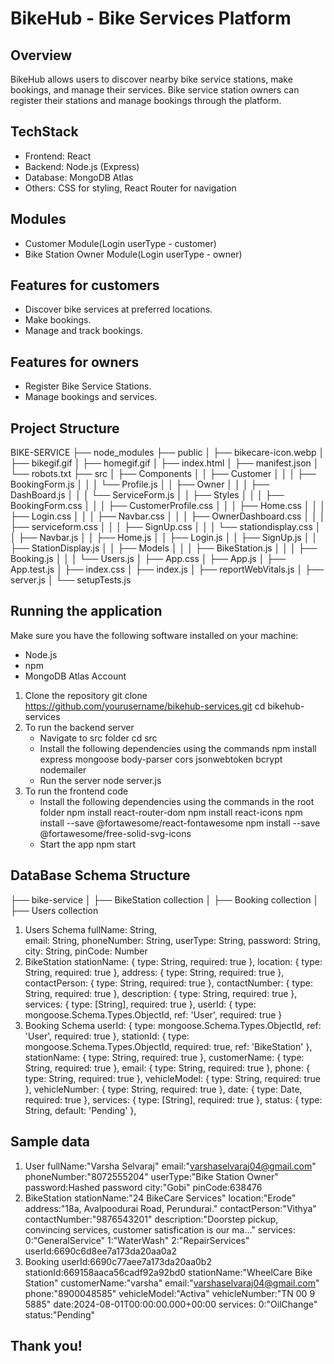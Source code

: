 # BikeHub - Bike Services Platform

## Overview
BikeHub allows users to discover nearby bike service stations, make bookings, and manage their services. Bike service station owners can register their stations and manage bookings through the platform.

## TechStack
- Frontend: React
- Backend: Node.js (Express)
- Database: MongoDB Atlas
- Others: CSS for styling, React Router for navigation

## Modules
- Customer Module(Login userType - customer)
- Bike Station Owner Module(Login userType - owner)
  
## Features for customers
- Discover bike services at preferred locations.
- Make bookings.
- Manage and track bookings.

## Features for owners
- Register Bike Service Stations.
- Manage bookings and services.

## Project Structure
BIKE-SERVICE
├── node_modules
├── public
│ ├── bikecare-icon.webp
│ ├── bikegif.gif
│ ├── homegif.gif
│ ├── index.html
│ ├── manifest.json
│ └── robots.txt
├── src
│ ├── Components
│ │ ├── Customer
│ │ │ ├── BookingForm.js
│ │ │ └── Profile.js
│ │ ├── Owner
│ │ │ ├── DashBoard.js
│ │ │ └── ServiceForm.js
│ │ ├── Styles
│ │ │ ├── BookingForm.css
│ │ │ ├── CustomerProfile.css
│ │ │ ├── Home.css
│ │ │ ├── Login.css
│ │ │ ├── Navbar.css
│ │ │ ├── OwnerDashboard.css
│ │ │ ├── serviceform.css
│ │ │ ├── SignUp.css
│ │ │ └── stationdisplay.css
│ │ ├── Navbar.js
│ │ ├── Home.js
│ │ ├── Login.js
│ │ ├── SignUp.js
│ │ ├── StationDisplay.js
│ │ ├── Models
│ │ │ ├── BikeStation.js
│ │ │ ├── Booking.js
│ │ │ └── Users.js
│ ├── App.css
│ ├── App.js
│ ├── App.test.js
│ ├── index.css
│ ├── index.js
│ ├── reportWebVitals.js
│ ├── server.js
│ └── setupTests.js

## Running the application
Make sure you have the following software installed on your machine:
- Node.js
- npm
- MongoDB Atlas Account
  
1. Clone the repository
  git clone https://github.com/yourusername/bikehub-services.git
  cd bikehub-services
2. To run the backend server
   - Navigate to src folder
     cd src
   - Install the following dependencies using the commands
     npm install express mongoose body-parser cors jsonwebtoken bcrypt nodemailer
   - Run the server
     node server.js
3. To run the frontend code
   - Install the following dependencies using the commands in the root folder
     npm install react-router-dom
     npm install react-icons
     npm install --save @fortawesome/react-fontawesome
     npm install --save @fortawesome/free-solid-svg-icons
   - Start the app
     npm start
     
## DataBase Schema Structure
├── bike-service
│ ├── BikeStation collection
│ ├── Booking collection
│ ├── Users collection

1. Users Schema
  fullName: String,         
  email: String,
  phoneNumber: String,
  userType: String,
  password: String,
  city: String,
  pinCode: Number
2. BikeStation
  stationName: { type: String, required: true },
  location: { type: String, required: true },
  address: { type: String, required: true },
  contactPerson: { type: String, required: true },
  contactNumber: { type: String, required: true },
  description: { type: String, required: true },
  services: { type: [String], required: true },
  userId: { type: mongoose.Schema.Types.ObjectId, ref: 'User', required: true }
3. Booking Schema
  userId: { type: mongoose.Schema.Types.ObjectId, ref: 'User', required: true },
  stationId: { type: mongoose.Schema.Types.ObjectId, required: true, ref: 'BikeStation' },
  stationName: { type: String, required: true },
  customerName: { type: String, required: true },
  email: { type: String, required: true },
  phone: { type: String, required: true },
  vehicleModel: { type: String, required: true },
  vehicleNumber: { type: String, required: true },
  date: { type: Date, required: true },
  services: { type: [String], required: true },
  status: { type: String, default: 'Pending' },

## Sample data
1. User
    fullName:"Varsha Selvaraj"
    email:"varshaselvaraj04@gmail.com"
    phoneNumber:"8072555204"
    userType:"Bike Station Owner"
    password:Hashed password
    city:"Gobi"
    pinCode:638476
2. BikeStation
    stationName:"24 BikeCare Services"
    location:"Erode"
    address:"18a, Avalpoodurai Road, Perundurai."
    contactPerson:"Vithya"
    contactNumber:"9876543201"
    description:"Doorstep pickup, convincing services, customer satisfication is our ma…"
    services:
      0:"GeneralService"
      1:"WaterWash"
      2:"RepairServices"
    userId:6690c6d8ee7a173da20aa0a2
3. Booking
    userId:6690c77aee7a173da20aa0b2
    stationId:669158aaca56cadf92a92bd0
    stationName:"WheelCare Bike Station"
    customerName:"varsha"
    email:"varshaselvaraj04@gmail.com"
    phone:"8900048585"
    vehicleModel:"Activa"
    vehicleNumber:"TN 00 9 5885"
    date:2024-08-01T00:00:00.000+00:00
    services:
      0:"OilChange"
    status:"Pending"

## Thank you!

